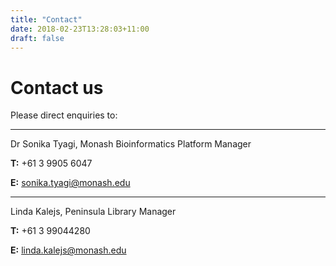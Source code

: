 ```yaml
---
title: "Contact"
date: 2018-02-23T13:28:03+11:00
draft: false
---
```


# Contact us

Please direct enquiries to:

----

Dr Sonika Tyagi, Monash Bioinformatics Platform Manager

**T:** +61 3 9905 6047

**E:** <a href="mailto://sonika.tyagi@monash.edu">sonika.tyagi@monash.edu</a>

----

Linda Kalejs, Peninsula Library Manager

**T:** +61 3 99044280

**E:** <a href="mailto://linda.kalejs@monash.edu">linda.kalejs@monash.edu</a>
